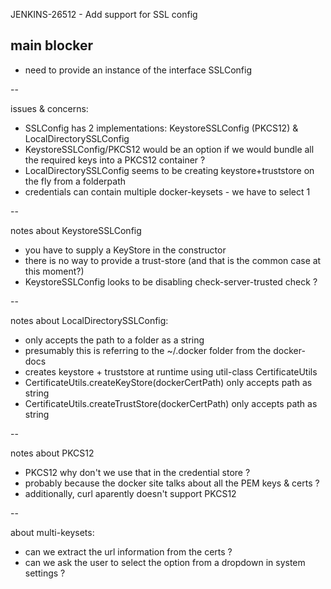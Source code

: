 JENKINS-26512 - Add support for SSL config

main blocker
----

* need to provide an instance of the interface SSLConfig

-- 

issues & concerns:

* SSLConfig has 2 implementations: KeystoreSSLConfig (PKCS12) & LocalDirectorySSLConfig
* KeystoreSSLConfig/PKCS12 would be an option if we would bundle all the required keys into a PKCS12 container ?
* LocalDirectorySSLConfig seems to be creating keystore+truststore on the fly from a folderpath
* credentials can contain multiple docker-keysets - we have to select 1

--

notes about KeystoreSSLConfig

* you have to supply a KeyStore in the constructor
* there is no way to provide a trust-store (and that is the common case at this moment?)
* KeystoreSSLConfig looks to be disabling check-server-trusted check ?

--

notes about LocalDirectorySSLConfig:

* only accepts the path to a folder as a string
* presumably this is referring to the ~/.docker folder from the docker-docs
* creates keystore + truststore at runtime using util-class CertificateUtils
* CertificateUtils.createKeyStore(dockerCertPath) only accepts path as string
* CertificateUtils.createTrustStore(dockerCertPath) only accepts path as string 

--

notes about PKCS12

* PKCS12 why don't we use that in the credential store ?
* probably because the docker site talks about all the PEM keys & certs ?
* additionally, curl aparently doesn't support PKCS12

--

about multi-keysets:

* can we extract the url information from the certs ?
* can we ask the user to select the option from a dropdown in system settings ?


